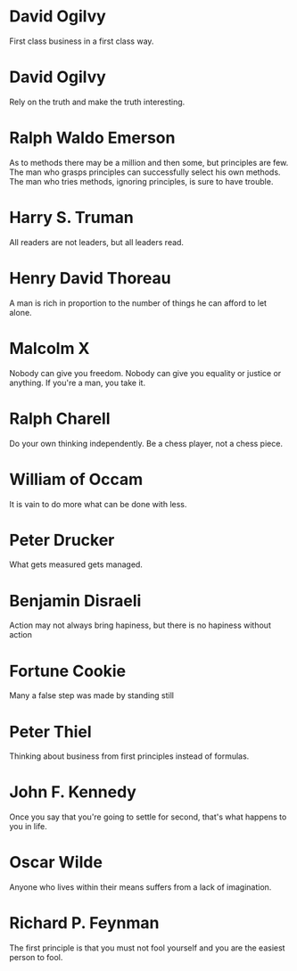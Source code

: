 # David Ogilvy
First class business in a first class way.
# David Ogilvy
Rely on the truth and make the truth interesting.
# Ralph Waldo Emerson
As to methods there may be a million and then some, but principles are few. The man who grasps principles can successfully select his own methods. The man who tries methods, ignoring principles, is sure to have trouble.
# Harry S. Truman
All readers are not leaders, but all leaders read.
# Henry David Thoreau
A man is rich in proportion to the number of things he can afford to let alone.
# Malcolm X
Nobody can give you freedom. Nobody can give you equality or justice or anything. If you're a man, you take it.
# Ralph Charell
Do your own thinking independently. Be a chess player, not a chess piece.
# William of Occam
It is vain to do more what can be done with less.
# Peter Drucker
What gets measured gets managed.
# Benjamin Disraeli
Action may not always bring hapiness, but there is no hapiness without action
# Fortune Cookie
Many a false step was made by standing still
# Peter Thiel
Thinking about business from first principles instead of formulas.
# John F. Kennedy
Once you say that you're going to settle for second, that's what happens to you in life.
# Oscar Wilde
Anyone who lives within their means suffers from a lack of imagination.
# Richard P. Feynman
The first principle is that you must not fool yourself and you are the easiest person to fool.

